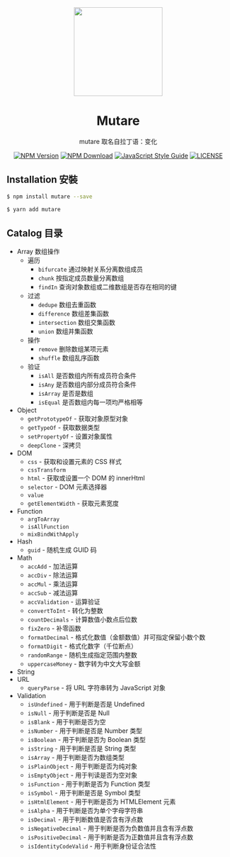 <div align="center">
    <img width="200" src="https://raw.githubusercontent.com/tsejx/mutare/master/images/logo.png">
</div>

<h1 align="center">Mutare</h1>

<p align="center">mutare 取名自拉丁语：变化</p>

<div align="center">

[![NPM Version](https://img.shields.io/npm/v/mutare.svg)](https://www.npmjs.com/package/mutare) [![NPM Download](https://img.shields.io/npm/dm/mutare.svg)](https://www.npmjs.com/package/mutare) [![JavaScript Style Guide](https://img.shields.io/badge/code_style-standard-brightgreen.svg)](https://standardjs.com) [![LICENSE](https://img.shields.io/npm/l/mutare.svg)](https://github.com/tsejx/mutare/blob/master/LICENSE)


</div>

## Installation 安裝

```bash
$ npm install mutare --save

$ yarn add mutare
```

## Catalog 目录


* Array 数组操作
  * 遍历
    * `bifurcate` 通过映射关系分离数组成员
    * `chunk` 按指定成员数量分离数组
    * `findIn` 查询对象数组或二维数组是否存在相同的键
  * 过滤
    * `dedupe` 数组去重函数
    * `difference` 数组差集函数
    * `intersection` 数组交集函数
    * `union` 数组并集函数
  * 操作
    * `remove` 删除数组某项元素
    * `shuffle` 数组乱序函数
  * 验证
    * `isAll` 是否数组内所有成员符合条件
    * `isAny` 是否数组内部分成员符合条件
    * `isArray` 是否是数组
    * `isEqual` 是否数组内每一项均严格相等
* Object
  * `getPrototypeOf` - 获取对象原型对象
  * `getTypeOf` - 获取数据类型
  * `setPropertyOf` - 设置对象属性
  * `deepClone` - 深拷贝
* DOM
  * `css` - 获取和设置元素的 CSS 样式
  * `cssTransform`
  * `html` - 获取或设置一个 DOM 的 innerHtml
  * `selector` - DOM 元素选择器
  * `value`
  * `getElementWidth` - 获取元素宽度
* Function
  * `argToArray`
  * `isAllFunction`
  * `mixBindWithApply`
* Hash
  * `guid` - 随机生成 GUID 码
* Math
  * `accAdd` - 加法运算
  * `accDiv` - 除法运算
  * `accMul` - 乘法运算
  * `accSub` - 减法运算
  * `accValidation` - 运算验证
  * `convertToInt` - 转化为整数
  * `countDecimals` - 计算数值小数点后位数
  * `fixZero` - 补零函数
  * `formatDecimal` - 格式化数值（金额数值）并可指定保留小数个数
  * `formatDigit` - 格式化数字（千位断点）
  * `randomRange` - 随机生成指定范围内整数
  * `uppercaseMoney` - 数字转为中文大写金额
* String
* URL
    * `queryParse` - 将 URL 字符串转为 JavaScript 对象
* Validation
  * `isUndefined` - 用于判断是否是 Undefined
  * `isNull` - 用于判断是否是 Null
  * `isBlank` - 用于判断是否为空
  * `isNumber` - 用于判断是否是 Number 类型
  * `isBoolean` - 用于判断是否为 Boolean 类型
  * `isString` - 用于判断是否是 String 类型
  * `isArray` - 用于判断是否为数组类型
  * `isPlainObject` - 用于判断是否为纯对象
  * `isEmptyObject` - 用于判读是否为空对象
  * `isFunction` - 用于判断是否为 Function 类型
  * `isSymbol` - 用于判断是否是 Symbol 类型
  * `isHtmlElement` - 用于判断是否为 HTMLElement 元素
  * `isAlpha` - 用于判断是否为单个字母字符串
  * `isDecimal` - 用于判断数值是否含有浮点数
  * `isNegativeDecimal` - 用于判断是否为负数值并且含有浮点数
  * `isPositiveDecimal` - 用于判断是否为正数值并且含有浮点数
  * `isIdentityCodeValid` - 用于判断身份证合法性
